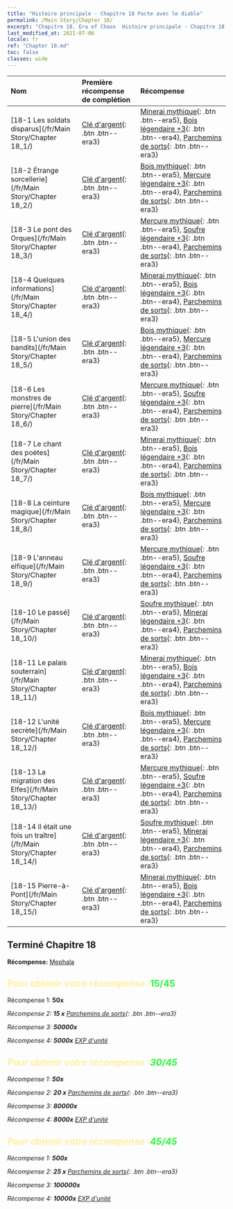 ```yaml
---
title: "Histoire principale - Chapitre 18 Pacte avec le diable"
permalink: /Main Story/Chapter 18/
excerpt: "Chapitre 18. Era of Chaos  Histoire principale - Chapitre 18. Pacte avec le diable"
last_modified_at: 2021-07-06
locale: fr
ref: "Chapter 18.md"
toc: false
classes: wide
---
```


  | Nom |  Première récompense de complétion | Récompense |
  |:------------|:------------|:------------| 
  | [18-1 Les soldats disparus](/fr/Main Story/Chapter 18_1/) | [Clé d'argent](/ItemsFR/con_693/){: .btn .btn--era3} | [Minerai mythique](/ItemsFR/mat_61/){: .btn .btn--era5}, [Bois légendaire +3](/ItemsFR/mat_55/){: .btn .btn--era4}, [Parchemins de sorts](/ItemsFR/con_694/){: .btn .btn--era3} |
  | [18-2 Étrange sorcellerie](/fr/Main Story/Chapter 18_2/) | [Clé d'argent](/ItemsFR/con_693/){: .btn .btn--era3} | [Bois mythique](/ItemsFR/mat_62/){: .btn .btn--era5}, [Mercure légendaire +3](/ItemsFR/mat_56/){: .btn .btn--era4}, [Parchemins de sorts](/ItemsFR/con_694/){: .btn .btn--era3} |
  | [18-3 Le pont des Orques](/fr/Main Story/Chapter 18_3/) | [Clé d'argent](/ItemsFR/con_693/){: .btn .btn--era3} | [Mercure mythique](/ItemsFR/mat_63/){: .btn .btn--era5}, [Soufre légendaire +3](/ItemsFR/mat_57/){: .btn .btn--era4}, [Parchemins de sorts](/ItemsFR/con_694/){: .btn .btn--era3} |
  | [18-4 Quelques informations](/fr/Main Story/Chapter 18_4/) | [Clé d'argent](/ItemsFR/con_693/){: .btn .btn--era3} | [Minerai mythique](/ItemsFR/mat_61/){: .btn .btn--era5}, [Bois légendaire +3](/ItemsFR/mat_55/){: .btn .btn--era4}, [Parchemins de sorts](/ItemsFR/con_694/){: .btn .btn--era3} |
  | [18-5 L'union des bandits](/fr/Main Story/Chapter 18_5/) | [Clé d'argent](/ItemsFR/con_693/){: .btn .btn--era3} | [Bois mythique](/ItemsFR/mat_62/){: .btn .btn--era5}, [Mercure légendaire +3](/ItemsFR/mat_56/){: .btn .btn--era4}, [Parchemins de sorts](/ItemsFR/con_694/){: .btn .btn--era3} |
  | [18-6 Les monstres de pierre](/fr/Main Story/Chapter 18_6/) | [Clé d'argent](/ItemsFR/con_693/){: .btn .btn--era3} | [Mercure mythique](/ItemsFR/mat_63/){: .btn .btn--era5}, [Soufre légendaire +3](/ItemsFR/mat_57/){: .btn .btn--era4}, [Parchemins de sorts](/ItemsFR/con_694/){: .btn .btn--era3} |
  | [18-7 Le chant des poètes](/fr/Main Story/Chapter 18_7/) | [Clé d'argent](/ItemsFR/con_693/){: .btn .btn--era3} | [Minerai mythique](/ItemsFR/mat_61/){: .btn .btn--era5}, [Bois légendaire +3](/ItemsFR/mat_55/){: .btn .btn--era4}, [Parchemins de sorts](/ItemsFR/con_694/){: .btn .btn--era3} |
  | [18-8 La ceinture magique](/fr/Main Story/Chapter 18_8/) | [Clé d'argent](/ItemsFR/con_693/){: .btn .btn--era3} | [Bois mythique](/ItemsFR/mat_62/){: .btn .btn--era5}, [Mercure légendaire +3](/ItemsFR/mat_56/){: .btn .btn--era4}, [Parchemins de sorts](/ItemsFR/con_694/){: .btn .btn--era3} |
  | [18-9 L'anneau elfique](/fr/Main Story/Chapter 18_9/) | [Clé d'argent](/ItemsFR/con_693/){: .btn .btn--era3} | [Mercure mythique](/ItemsFR/mat_63/){: .btn .btn--era5}, [Soufre légendaire +3](/ItemsFR/mat_57/){: .btn .btn--era4}, [Parchemins de sorts](/ItemsFR/con_694/){: .btn .btn--era3} |
  | [18-10 Le passé](/fr/Main Story/Chapter 18_10/) | [Clé d'argent](/ItemsFR/con_693/){: .btn .btn--era3} | [Soufre mythique](/ItemsFR/mat_64/){: .btn .btn--era5}, [Minerai légendaire +3](/ItemsFR/mat_54/){: .btn .btn--era4}, [Parchemins de sorts](/ItemsFR/con_694/){: .btn .btn--era3} |
  | [18-11 Le palais souterrain](/fr/Main Story/Chapter 18_11/) | [Clé d'argent](/ItemsFR/con_693/){: .btn .btn--era3} | [Minerai mythique](/ItemsFR/mat_61/){: .btn .btn--era5}, [Bois légendaire +3](/ItemsFR/mat_55/){: .btn .btn--era4}, [Parchemins de sorts](/ItemsFR/con_694/){: .btn .btn--era3} |
  | [18-12 L'unité secrète](/fr/Main Story/Chapter 18_12/) | [Clé d'argent](/ItemsFR/con_693/){: .btn .btn--era3} | [Bois mythique](/ItemsFR/mat_62/){: .btn .btn--era5}, [Mercure légendaire +3](/ItemsFR/mat_56/){: .btn .btn--era4}, [Parchemins de sorts](/ItemsFR/con_694/){: .btn .btn--era3} |
  | [18-13 La migration des Elfes](/fr/Main Story/Chapter 18_13/) | [Clé d'argent](/ItemsFR/con_693/){: .btn .btn--era3} | [Mercure mythique](/ItemsFR/mat_63/){: .btn .btn--era5}, [Soufre légendaire +3](/ItemsFR/mat_57/){: .btn .btn--era4}, [Parchemins de sorts](/ItemsFR/con_694/){: .btn .btn--era3} |
  | [18-14 Il était une fois un traître](/fr/Main Story/Chapter 18_14/) | [Clé d'argent](/ItemsFR/con_693/){: .btn .btn--era3} | [Soufre mythique](/ItemsFR/mat_64/){: .btn .btn--era5}, [Minerai légendaire +3](/ItemsFR/mat_54/){: .btn .btn--era4}, [Parchemins de sorts](/ItemsFR/con_694/){: .btn .btn--era3} |
  | [18-15 Pierre-à-Pont](/fr/Main Story/Chapter 18_15/) | [Clé d'argent](/ItemsFR/con_693/){: .btn .btn--era3} | [Minerai mythique](/ItemsFR/mat_61/){: .btn .btn--era5}, [Bois légendaire +3](/ItemsFR/mat_55/){: .btn .btn--era4}, [Parchemins de sorts](/ItemsFR/con_694/){: .btn .btn--era3} |


## Terminé Chapitre 18

 **Récompense:** [Mephala](/fr/heroes/Mephala/)



## <span style="color: #ffeea0">Pour obtenir votre récompense :</span><span style="color: #27f73a">15/45</span>

 Récompense 1:  **50x** <i class="fas fa-gem"/>

 Récompense 2: **15 x** [Parchemins de sorts](/ItemsFR/con_694/){: .btn .btn--era3}

 Récompense 3:  **50000x** <i class="fas fa-coins"/>

 Récompense 4:  **5000x** [EXP d'unité](/ItemsFR/con_902/)



## <span style="color: #ffeea0">Pour obtenir votre récompense :</span><span style="color: #27f73a">30/45</span>

 Récompense 1:  **50x** <i class="fas fa-gem"/>

 Récompense 2: **20 x** [Parchemins de sorts](/ItemsFR/con_694/){: .btn .btn--era3}

 Récompense 3:  **80000x** <i class="fas fa-coins"/>

 Récompense 4:  **8000x** [EXP d'unité](/ItemsFR/con_902/)



## <span style="color: #ffeea0">Pour obtenir votre récompense :</span><span style="color: #27f73a">45/45</span>

 Récompense 1:  **500x** <i class="fas fa-gem"/>

 Récompense 2: **25 x** [Parchemins de sorts](/ItemsFR/con_694/){: .btn .btn--era3}

 Récompense 3:  **100000x** <i class="fas fa-coins"/>

 Récompense 4:  **10000x** [EXP d'unité](/ItemsFR/con_902/)

